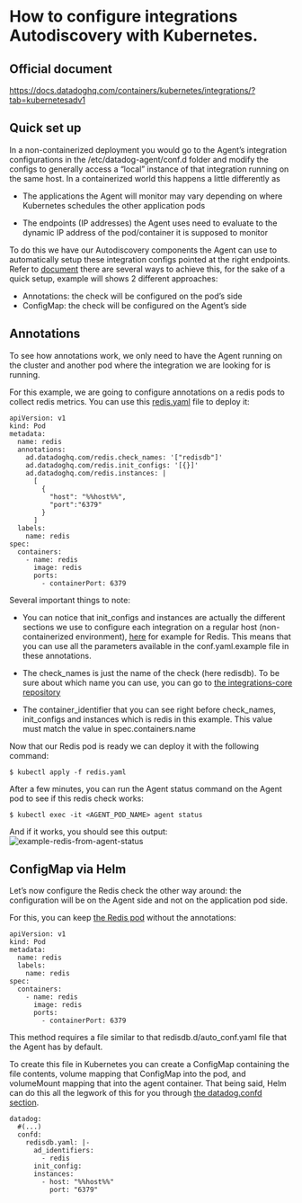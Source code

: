 # How to configure integrations Autodiscovery with Kubernetes.

Official document
--------
https://docs.datadoghq.com/containers/kubernetes/integrations/?tab=kubernetesadv1


Quick set up
--------
In a non-containerized deployment you would go to the Agent’s integration configurations in the /etc/datadog-agent/conf.d folder and modify the configs to generally access a “local” instance of that integration running on the same host. In a containerized world this happens a little differently as

- The applications the Agent will monitor may vary depending on where Kubernetes schedules the other application pods

- The endpoints (IP addresses) the Agent uses need to evaluate to the dynamic IP address of the pod/container it is supposed to monitor

To do this we have our Autodiscovery components the Agent can use to automatically setup these integration configs pointed at the right endpoints. Refer to [document](https://docs.datadoghq.com/containers/kubernetes/integrations/?tab=kubernetesadv1) there are several ways to achieve this, for the sake of a quick setup, example will shows 2 different approaches:
- Annotations: the check will be configured on the pod’s side
- ConfigMap: the check will be configured on the Agent’s side

Annotations
--------
To see how annotations work, we only need to have the Agent running on the cluster and another pod where the integration we are looking for is running.

For this example, we are going to configure annotations on a redis pods to collect redis metrics. You can use this [redis.yaml](https://github.com/wwongpai/Observability/blob/main/integrations%20autodiscovery/kubernetes/redis.yaml) file to deploy it:
```
apiVersion: v1
kind: Pod
metadata:
  name: redis
  annotations:
    ad.datadoghq.com/redis.check_names: '["redisdb"]'
    ad.datadoghq.com/redis.init_configs: '[{}]'
    ad.datadoghq.com/redis.instances: |
      [
        {
          "host": "%%host%%",
          "port":"6379"
        }
      ]      
  labels:
    name: redis
spec:
  containers:
    - name: redis
      image: redis
      ports:
        - containerPort: 6379
```
Several important things to note:

- You can notice that init_configs and instances are actually the different sections we use to configure each integration on a regular host (non-containerized environment), [here](https://github.com/DataDog/integrations-core/blob/master/redisdb/datadog_checks/redisdb/data/conf.yaml.example) for example for Redis. This means that you can use all the parameters available in the conf.yaml.example file in these annotations. 

- The check_names is just the name of the check (here redisdb). To be sure about which name you can use, you can go to [the integrations-core repository](https://github.com/DataDog/integrations-core)

- The container_identifier that you can see right before check_names, init_configs and instances which is redis in this example. This value must match the value in spec.containers.name

Now that our Redis pod is ready we can deploy it with the following command:
```
$ kubectl apply -f redis.yaml
```
After a few minutes, you can run the Agent status command on the Agent pod to see if this redis check works:
```
$ kubectl exec -it <AGENT_POD_NAME> agent status
```
And if it works, you should see this output:
![example-redis-from-agent-status](https://p-qkfgo2.t2.n0.cdn.getcloudapp.com/items/eDuEzez6/0941781c-276c-4b79-95c5-8f4482c47ee5.jpg?v=bb7c808becfc1d49c757ff79089988ea)

ConfigMap via Helm
--------
Let’s now configure the Redis check the other way around: the configuration will be on the Agent side and not on the application pod side.

For this, you can keep [the Redis pod](https://github.com/wwongpai/Observability/blob/main/integrations%20autodiscovery/kubernetes/redis-no-annotation.yaml) without the annotations:
```
apiVersion: v1
kind: Pod
metadata:
  name: redis    
  labels:
    name: redis
spec:
  containers:
    - name: redis
      image: redis
      ports:
        - containerPort: 6379
```
This method requires a file similar to that redisdb.d/auto_conf.yaml file that the Agent has by default. 

To create this file in Kubernetes you can create a ConfigMap containing the file contents, volume mapping that ConfigMap into the pod, and volumeMount mapping that into the agent container. That being said, Helm can do this all the legwork of this for you through [the datadog.confd section](https://github.com/DataDog/helm-charts/blob/main/charts/datadog/values.yaml#L499).
```
datadog: 
  #(...)
  confd:
    redisdb.yaml: |-
      ad_identifiers:
        - redis
      init_config:
      instances:
        - host: "%%host%%"
          port: "6379"
```

